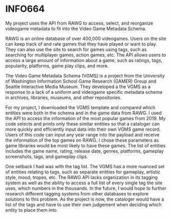 # INFO664

My project uses the API from RAWG to access, select, and reorganize videogame metadata to fit into the Video Game Metadata Schema. 

RAWG is an online database of over 400,000 videogames. Users on the site can keep track of and rate games that they have played or want to play. They can also use the site to search for games using tags, such as searching for multiplayer games, action games, etc. The API allows users to access a large amount of information about a game, such as ratings, tags, popularity, platforms, game play clips, and more. 

The Video Game Metadata Schema (VGMS) is a project from the University of Washington Information School Game Research (GAMER) Group and Seattle Interactive Media Museum. They developed a the VGMS as a response to a lack of a uniform and videogame specific metadata schema in archives, libraries, museums, and other repositories. 

For my project, I downloaded the VGMS template and compared which entities were both in the schema and in the game data from RAWG. I used the API to access the information of the most popular games from 2019. My code selects and prints only these similar entities so that a cataloger can more quickly and efficiently input data into their own VGMS game record. Users of this code can input any year range into the payload and receive the information of the top games on RAWG. I chose these parameters as game libraries would be most likely to have these games. The list of entities includes the game name, rating, release date, genres, platforms, gameplay screenshots, tags, and gameplay clips. 

One setback I had was with the tag list. The VGMS has a more nuanced set of entities relating to tags, such as separate entities for gameplay, artistic style, mood, tropes, etc. The RAWG API lacks organization in its tagging system as well as the ability to access a full list of every single tag the site uses, which numbers in the thousands. In the future, I would hope to further research different tagging systems from other databases to explore solutions to this problem. As the project is now, the cataloger would have a list of the tags and have to use their own judgement when deciding which entity to place them into. 


 
